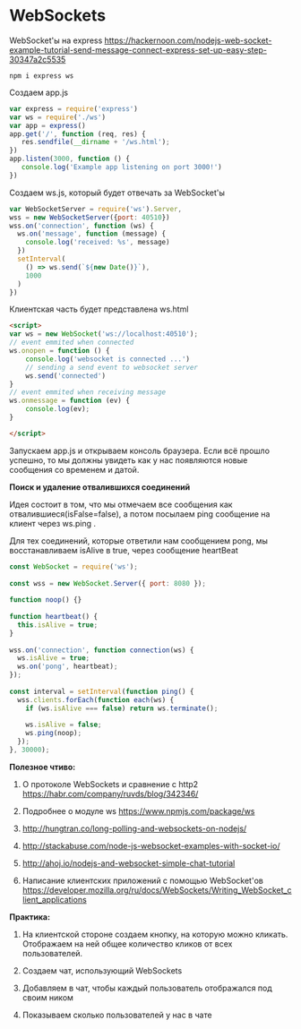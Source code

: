 # WebSockets

WebSocket'ы на express
https://hackernoon.com/nodejs-web-socket-example-tutorial-send-message-connect-express-set-up-easy-step-30347a2c5535

```cli
npm i express ws
```

Создаем app.js

```js
var express = require('express')
var ws = require('./ws')
var app = express()
app.get('/', function (req, res) {
   res.sendfile(__dirname + '/ws.html');
})
app.listen(3000, function () {
   console.log('Example app listening on port 3000!')
})
```

Создаем ws.js, который будет отвечать за WebSocket'ы

```js
var WebSocketServer = require('ws').Server,
wss = new WebSocketServer({port: 40510})
wss.on('connection', function (ws) {
  ws.on('message', function (message) {
    console.log('received: %s', message)
  })
  setInterval(
    () => ws.send(`${new Date()}`),
    1000
  )
})
```

Клиентская часть будет представлена ws.html

```html
<script>
var ws = new WebSocket('ws://localhost:40510');
// event emmited when connected
ws.onopen = function () {
    console.log('websocket is connected ...')
    // sending a send event to websocket server
    ws.send('connected')
}
// event emmited when receiving message 
ws.onmessage = function (ev) {
    console.log(ev);
}

</script>
```

Запускаем app.js и открываем консоль браузера. Если всё прошло успешно, то мы должны увидеть как у нас появляются новые сообщения со временем и датой.


**Поиск и удаление отвалившихся соединений**

Идея состоит в том, что мы отмечаем все сообщения как отвалившиеся(isFalse=false), а потом посылаем ping сообщение на клиент через ws.ping . 

Для тех соединений, которые ответили нам сообщением pong, мы восстанавливаем isAlive в true, через сообщение heartBeat

```js
const WebSocket = require('ws');
 
const wss = new WebSocket.Server({ port: 8080 });
 
function noop() {}
 
function heartbeat() {
  this.isAlive = true;
}
 
wss.on('connection', function connection(ws) {
  ws.isAlive = true;
  ws.on('pong', heartbeat);
});
 
const interval = setInterval(function ping() {
  wss.clients.forEach(function each(ws) {
    if (ws.isAlive === false) return ws.terminate();
 
    ws.isAlive = false;
    ws.ping(noop);
  });
}, 30000);
```

**Полезное чтиво:**

1. О протоколе WebSockets и сравнение c http2
https://habr.com/company/ruvds/blog/342346/

2. Подробнее о модуле ws
https://www.npmjs.com/package/ws

3. http://hungtran.co/long-polling-and-websockets-on-nodejs/

4. http://stackabuse.com/node-js-websocket-examples-with-socket-io/

5. http://ahoj.io/nodejs-and-websocket-simple-chat-tutorial

6. Написание клиентских приложений с помощью WebSocket'ов
https://developer.mozilla.org/ru/docs/WebSockets/Writing_WebSocket_client_applications

**Практика:**

1. На клиентской стороне создаем кнопку, на которую можно кликать. Отображаем на ней общее количество кликов от всех пользователей.

2. Создаем чат, использующий WebSockets

3. Добавляем в чат, чтобы каждый пользователь отображался под своим ником

4. Показываем сколько пользователей у нас в чате


